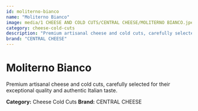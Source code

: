 ```yaml
---
id: moliterno-bianco
name: "Moliterno Bianco"
image: media/1 CHEESE AND COLD CUTS/CENTRAL CHEESE/MOLITERNO BIANCO.jpeg
category: cheese-cold-cuts
description: "Premium artisanal cheese and cold cuts, carefully selected for their exceptional quality and authentic Italian taste."
brand: "CENTRAL CHEESE"
---
```


# Moliterno Bianco

Premium artisanal cheese and cold cuts, carefully selected for their exceptional quality and authentic Italian taste.

**Category:** Cheese Cold Cuts
**Brand:** CENTRAL CHEESE

